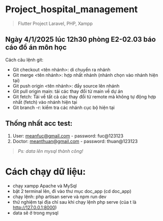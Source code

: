 # Project_hospital_management
>Flutter Project
>Laravel, PHP, Xampp

## Ngày 4/1/2025 lúc 12h30 phòng E2-02.03 báo cáo đồ án môn học

Cách câu lệnh git:
- Git checkout <tên nhánh>: di chuyển ra nhánh 
- Git merge <tên nhánh>: hợp nhất nhánh (nhánh chọn vào nhánh hiện tại)
- Git push origin <tên nhánh>: đẩy source lên nhánh 
- Git pull origin main: tải các thay đổi từ main về dự án
- Git fetch: Tải về tất cả các thay đổi từ remote mà không tự động hợp nhất (fetch) vào nhánh hiện tại
- Git branch -r: kiểm tra các nhánh cục bộ hiện tại

## Thống nhất acc test:
1. User: meanfuc@gmail.com - password: fuc@123123
2. Doctor: meanthuan@gmail.com - password: thuan@123123

>*Ps: data lên mysql thành công!*

# Cách chạy dữ liệu: 
- chạy xampp Apache và MySql
- bật 2 terminal lên, đi vào thư mục doc_app (cd doc_app)
- chạy lệnh: php artisan serve và npm run dev
- thử nghiệm tại địa chỉ sau khi chạy lệnh php serve (của t là http://127.0.0.1:8000)
- data sẽ ở trong mysql